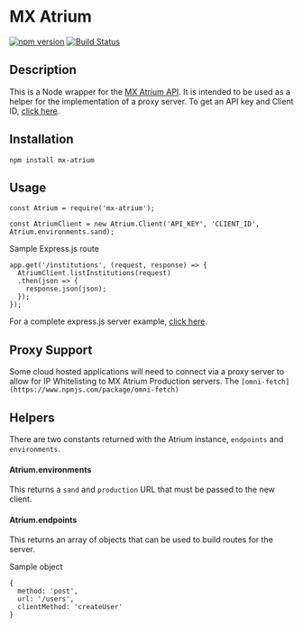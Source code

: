 # MX Atrium
[![npm version](https://badge.fury.io/js/mx-atrium.svg)](http://badge.fury.io/js/mx-atrium) [![Build Status](https://travis-ci.org/mxenabled/mx-atrium-node.svg?branch=master)](https://travis-ci.org/mxenabled/mx-atrium-node)

## Description
This is a Node wrapper for the [MX Atrium API](https://atrium.mx.com). It is intended to be used as a helper for the implementation of a proxy server. To get an API key and Client ID, [click here](https://atrium.mx.com/developers/sign_up).

## Installation
```
npm install mx-atrium
```

## Usage
```
const Atrium = require('mx-atrium');

const AtriumClient = new Atrium.Client('API_KEY', 'CLIENT_ID', Atrium.environments.sand);
```

Sample Express.js route
```
app.get('/institutions', (request, response) => {
  AtriumClient.listInstitutions(request)
  .then(json => {
    response.json(json);
  });
});
```

For a complete express.js server example, [click here](https://github.com/mxenabled/mx-atrium-express).

## Proxy Support
Some cloud hosted applications will need to connect via a proxy server to allow for IP Whitelisting to MX Atrium Production servers. The `[omni-fetch](https://www.npmjs.com/package/omni-fetch)`  

## Helpers

There are two constants returned with the Atrium instance, `endpoints` and `environments`.

#### Atrium.environments
This returns a `sand` and `production` URL that must be passed to the new client.

#### Atrium.endpoints
This returns an array of objects that can be used to build routes for the server.

Sample object
```
{
  method: 'post',
  url: '/users',
  clientMethod: 'createUser'
}
```
